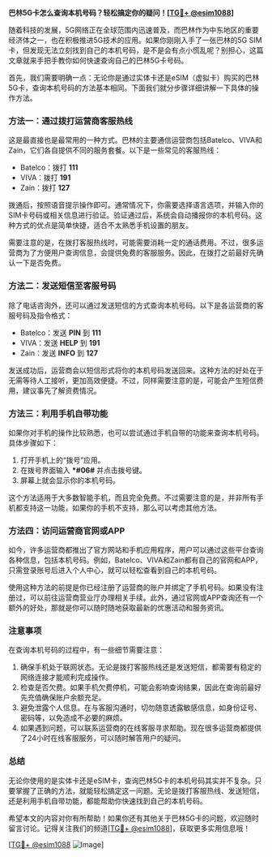**巴林5G卡怎么查询本机号码？轻松搞定你的疑问！[[TG💪+ @esim1088](https://t.me/s/esim1088)]**

随着科技的发展，5G网络正在全球范围内迅速普及，而巴林作为中东地区的重要经济体之一，也在积极推进5G技术的应用。如果你刚刚入手了一张巴林的5G SIM卡，但发现无法立刻找到自己的本机号码，是不是会有点小慌乱呢？别担心，这篇文章就来手把手教你如何快速查询自己的巴林5G卡号码。

首先，我们需要明确一点：无论你是通过实体卡还是eSIM（虚拟卡）购买的巴林5G卡，查询本机号码的方法基本相同。下面我们就分步骤详细讲解一下具体的操作方法。

### 方法一：通过拨打运营商客服热线

这是最直接也是最常用的一种方式。巴林的主要通信运营商包括Batelco、VIVA和Zain，它们各自提供不同的服务套餐。以下是一些常见的客服热线：

- Batelco：拨打 **111**
- VIVA：拨打 **191**
- Zain：拨打 **127**

拨通后，按照语音提示操作即可。通常情况下，你需要选择语言选项，并输入你的SIM卡号码或相关信息进行验证。验证通过后，系统会自动播报你的本机号码。这种方式的优点是简单快捷，适合不太熟悉手机设置的朋友。

需要注意的是，在拨打客服热线时，可能需要消耗一定的通话费用。不过，很多运营商为了方便用户查询信息，会提供免费的客服服务。因此，在拨打之前最好先确认一下是否免费。

### 方法二：发送短信至客服号码

除了电话咨询外，还可以通过发送短信的方式查询本机号码。以下是各运营商的客服号码及指令格式：

- Batelco：发送 **PIN** 到 **111**
- VIVA：发送 **HELP** 到 **191**
- Zain：发送 **INFO** 到 **127**

发送成功后，运营商会以短信形式将你的本机号码发送回来。这种方法的好处在于无需等待人工接听，更加高效便捷。不过，同样需要注意的是，可能会产生短信费用，建议事先了解资费情况。

### 方法三：利用手机自带功能

如果你对手机的操作比较熟悉，也可以尝试通过手机自带的功能来查询本机号码。具体步骤如下：

1. 打开手机上的“拨号”应用。
2. 在拨号界面输入 **\*#06#** 并点击拨号键。
3. 屏幕上就会显示你的本机号码。

这个方法适用于大多数智能手机，而且完全免费。不过需要注意的是，并非所有手机都支持这一功能，如果你的手机不支持，那么可以考虑其他方法。

### 方法四：访问运营商官网或APP

如今，许多运营商都推出了官方网站和手机应用程序，用户可以通过这些平台查询各种信息，包括本机号码。例如，Batelco、VIVA和Zain都有自己的官网和APP，只需登录账号后进入个人中心，就可以轻松查看到自己的本机号码。

使用这种方法的前提是你已经注册了运营商的账户并绑定了手机号码。如果没有注册过，可以前往运营商营业厅办理相关手续。此外，通过官网或APP查询还有一个额外的好处，那就是你可以随时随地获取最新的优惠活动和服务资讯。

### 注意事项

在查询本机号码的过程中，有一些细节需要注意：

1. 确保手机处于联网状态。无论是拨打客服热线还是发送短信，都需要有稳定的网络连接才能顺利完成操作。
2. 检查是否欠费。如果手机欠费停机，可能会影响查询结果，因此在查询前最好先充值确保账户余额充足。
3. 避免泄露个人信息。在与客服沟通时，切勿随意透露敏感信息，如身份证号、密码等，以免造成不必要的麻烦。
4. 如果遇到问题，可以联系运营商的在线客服寻求帮助。现在很多运营商都提供了24小时在线客服服务，可以随时解答用户的疑问。

### 总结

无论你使用的是实体卡还是eSIM卡，查询巴林5G卡的本机号码其实并不复杂。只要掌握了正确的方法，就能轻松搞定这一问题。无论是拨打客服热线、发送短信，还是利用手机自带功能，都能帮助你快速找到自己的本机号码。

希望本文的内容对你有所帮助！如果你还有其他关于巴林5G卡的问题，欢迎随时留言讨论。记得关注我们的频道[[TG💪+ @esim1088](https://t.me/s/esim1088)]，获取更多实用信息哦！

[[TG💪+ @esim1088](https://t.me/s/esim1088) ![Image](https://i.postimg.cc/4NQfJmqS/Snipaste-2025-05-13-00-14-12.png)]